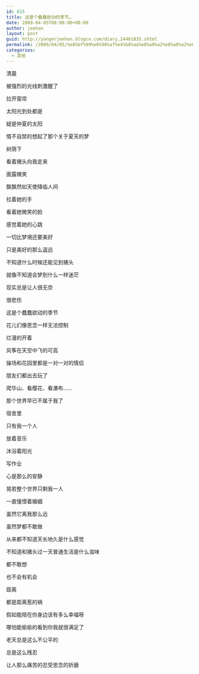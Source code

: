 ```yaml
---
id: 615
title: 这是个蠢蠢欲动的季节…
date: 2009-04-05T08:00:00+00:00
author: jeehon
layout: post
guid: http://yangerjeehon.blogcn.com/diary,24461835.shtml
permalink: /2009/04/05/%e8%bf%99%e6%98%af%e4%b8%aa%e8%a0%a2%e8%a0%a2%e6%ac%b2%e5%8a%a8%e7%9a%84%e5%ad%a3%e8%8a%82%e2%80%a6/
categories:
  - 其他
---
```

清晨
  
被强烈的光线刺激醒了
  
拉开窗帘
  
太阳光到处都是
  
疑是仲夏的太阳
  
情不自禁的想起了那个关于夏天的梦
  
树荫下
  
看着猪头向我走来
  
面露微笑
  
飘飘然如天使降临人间
  
拉着她的手
  
看着她微笑的脸
  
感觉着她的心跳
  
一切比梦境还要美好
  
只是美好的那么遥远
  
不知道什么时候还能见到猪头
  
就像不知道会梦到什么一样迷茫
  
现实总是让人很无奈
  
很悲伤

这是个蠢蠢欲动的季节
  
花儿们像思念一样无法控制
  
烂漫的开着
  
风筝在天空中飞的可高
  
操场和花园里都是一对一对的情侣
  
朋友们都出去玩了
  
爬华山、看樱花、看瀑布……
  
那个世界早已不属于我了
  
宿舍里
  
只有我一个人
  
放着音乐
  
沐浴着阳光
  
写作业
  
心是那么的安静
  
晃若整个世界只剩我一人
  
一直憧憬着婚姻
  
虽然它离我那么远
  
虽然梦都不敢做
  
从来都不知道天长地久是什么感觉
  
不知道和猪头过一天普通生活是什么滋味
  
都不敢想
  
也不会有机会
  
距离
  
都是距离惹的祸
  
假如能陪在你身边该有多么幸福呀
  
哪怕能偷偷的看到你我就很满足了
  
老天总是这么不公平的
  
总是这么残忍
  
让人那么痛苦的忍受思念的折磨